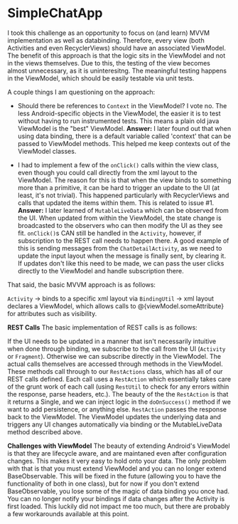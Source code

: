 # SimpleChatApp

I took this challenge as an opportunity to focus on (and learn) MVVM implementation as well as databinding. Therefore, every view (both Activities and even RecyclerViews) should have an associated ViewModel.  The benefit of this approach is that the logic sits in the ViewModel and not in the views themselves.  Due to this, the testing of the view becomes almost unnecessary, as it is uninteresitng. The meaningful testing happens in the ViewModel, which should be easily testable via unit tests.

A couple things I am questioning on the approach:
- Should there be references to `Context` in the ViewModel? I vote no. The less Android-specific objects in the ViewModel, the easier it is to test without having to run instrumented tests. This means a plain old java ViewModel is the "best" ViewModel.
**Answer:** I later found out that when using data binding, there is a default variable called 'context' that can be passed to ViewModel methods. This helped me keep contexts out of the ViewModel classes.

- I had to implement a few of the `onClick()` calls within the view class, even though you could call directly from the xml layout to the ViewModel. The reason for this is that when the view binds to something more than a primitive, it can be hard to trigger an update to the UI (at least, it's not trivial). This happened particularly with RecyclerViews and calls that updated the items within them. This is related to issue #1.
**Answer:** I later learned of `MutableLiveData` which can be observed from the UI. When updated from within the ViewModel, the state change is broadcasted to the observers who can then modify the UI as they see fit. `onClick()`s CAN still be handled in the `Activity`, however, if subscription to the REST call needs to happen there. A good example of this is sending messages from the `ChatDetailActivity`, as we need to update the input layout when the message is finally sent, by clearing it. If updates don't like this need to be made, we can pass the user clicks directly to the ViewModel and handle subscription there.

That said, the basic MVVM approach is as follows:

`Activity` -> binds to a specific xml layout via `BindingUtil` -> xml layout declares a ViewModel, which allows calls to @{viewModel.someAttribute} for attributes such as visibility.

**REST Calls**
The basic implementation of REST calls is as follows:

If the UI needs to be updated in a manner that isn't necessarily intuitive when done through binding, we subscribe to the call from the UI (`Activity` or `Fragment`). Otherwise we can subscribe directly in the ViewModel. The actual calls themselves are accessed through methods in the ViewModel. These methods call through to our `RestActions` class, which has all of our REST calls defined. Each call uses a `RestAction` which essentially takes care of the grunt work of each call (using `RestUtil` to check for any errors within the response, parse headers, etc.). The beauty of the the `RestAction` is that it returns a Single<Response>, and we can inject logic in the `doOnSuccess()` method if we want to add persistence, or anything else. `RestAction` passes the response back to the ViewModel. The ViewModel updates the underlying data and triggers any UI changes automatically via binding or the MutableLiveData method described above.

**Challenges with ViewModel**
The beauty of extending Android's ViewModel is that they are lifecycle aware, and are maintaned even after configuration changes. This makes it very easy to hold onto your data. The only problem with that is that you must extend ViewModel and you can no longer extend BaseObservable. This will be fixed in the future (allowing you to have the functionality of both in one class), but for now if you don't extend BaseObservable, you lose some of the magic of data binding you once had. You can no longer notify your bindings if data changes after the Activity is first loaded. This luckily did not impact me too much, but there are probably a few workarounds available at this point.



